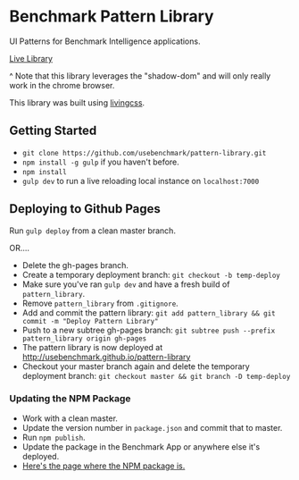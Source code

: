 # Benchmark Pattern Library
UI Patterns for Benchmark Intelligence applications.

[Live Library](http://usebenchmark.github.io/pattern-library)

^ Note that this library leverages the "shadow-dom" and will only really work in the chrome browser.

This library was built using [livingcss](https://github.com/straker/livingcss).

## Getting Started
  * `git clone https://github.com/usebenchmark/pattern-library.git`
  * `npm install -g gulp` if you haven't before.
  * `npm install`
  * `gulp dev` to run a live reloading local instance on `localhost:7000`

## Deploying to Github Pages
Run `gulp deploy` from a clean master branch.

OR....

* Delete the gh-pages branch.
* Create a temporary deployment branch: `git checkout -b temp-deploy`
* Make sure you've ran `gulp dev` and have a fresh build of `pattern_library`.
* Remove `pattern_library` from `.gitignore`.
* Add and commit the pattern library: `git add pattern_library && git commit -m "Deploy Pattern Library"`
* Push to a new subtree gh-pages branch: `git subtree push --prefix pattern_library origin gh-pages`
* The pattern library is now deployed at http://usebenchmark.github.io/pattern-library
* Checkout your master branch again and delete the temporary deployment branch: `git checkout master && git branch -D temp-deploy`

### Updating the NPM Package
* Work with a clean master.
* Update the version number in `package.json` and commit that to master.
* Run `npm publish`.
* Update the package in the Benchmark App or anywhere else it's deployed.
* [Here's the page where the NPM package is.](https://www.npmjs.com/package/benchmark-patterns)
